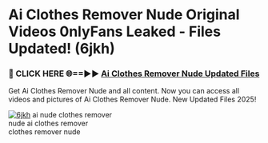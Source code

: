 # Ai Clothes Remover Nude Original Videos 0nlyFans Leaked - Files Updated! (6jkh)

<h3>🔴 CLICK HERE 🌐==►► <a href="https://tinyurl.com/yrmya6cz" rel="nofollow">Ai Clothes Remover Nude Updated Files</a></h3>

Get Ai Clothes Remover Nude and all content. Now you can access all videos and pictures of Ai Clothes Remover Nude. New Updated Files 2025!

[![6jkh](https://i.imgur.com/FMdXYCs.gif)](https://tinyurl.com/yrmya6cz)
ai nude clothes remover<br>
nude ai clothes remover<br>
clothes remover nude
